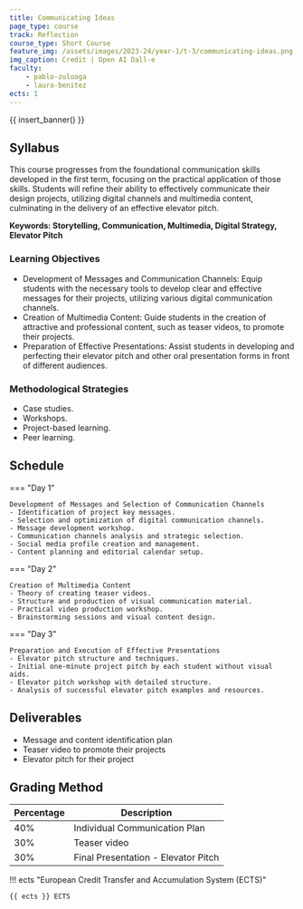 ```yaml
---
title: Communicating Ideas 
page_type: course
track: Reflection
course_type: Short Course
feature_img: /assets/images/2023-24/year-1/t-3/communicating-ideas.png
img_caption: Credit | Open AI Dall-e
faculty:
    - pablo-zuloaga
    - laura-benitez
ects: 1
---
```


{{ insert_banner() }}

## Syllabus

This course progresses from the foundational communication skills developed in the first term, focusing on the practical application of those skills. Students will refine their ability to effectively communicate their design projects, utilizing digital channels and multimedia content, culminating in the delivery of an effective elevator pitch.

**Keywords: Storytelling, Communication, Multimedia, Digital Strategy, Elevator Pitch**

### Learning Objectives

- Development of Messages and Communication Channels: Equip students with the necessary tools to develop clear and effective messages for their projects, utilizing various digital communication channels.
- Creation of Multimedia Content: Guide students in the creation of attractive and professional content, such as teaser videos, to promote their projects.
- Preparation of Effective Presentations: Assist students in developing and perfecting their elevator pitch and other oral presentation forms in front of different audiences.

### Methodological Strategies

- Case studies.
- Workshops.
- Project-based learning.
- Peer learning.

## Schedule

=== "Day 1"

    Development of Messages and Selection of Communication Channels
    - Identification of project key messages.
    - Selection and optimization of digital communication channels.
    - Message development workshop.
    - Communication channels analysis and strategic selection.
    - Social media profile creation and management.
    - Content planning and editorial calendar setup.

=== "Day 2"

    Creation of Multimedia Content
    - Theory of creating teaser videos.
    - Structure and production of visual communication material.
    - Practical video production workshop.
    - Brainstorming sessions and visual content design.

=== "Day 3"

    Preparation and Execution of Effective Presentations
    - Elevator pitch structure and techniques.
    - Initial one-minute project pitch by each student without visual aids.
    - Elevator pitch workshop with detailed structure.
    - Analysis of successful elevator pitch examples and resources.
    
## Deliverables

- Message and content identification plan
- Teaser video to promote their projects
- Elevator pitch for their project
 
## Grading Method

| Percentage  | Description                         |
| ----------- | ------------------------------------|
| 40%         | Individual Communication Plan                       |
| 30%         | Teaser video    |
| 30%         | Final Presentation - Elevator Pitch                        |

!!! ects "European Credit Transfer and Accumulation System (ECTS)"

    {{ ects }} ECTS

